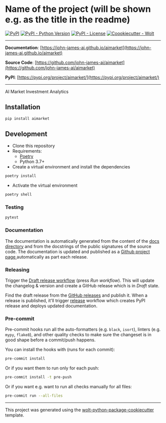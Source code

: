 # Name of the project (will be shown e.g. as the title in the readme)

[![PyPI](https://img.shields.io/pypi/v/aimarket?style=flat-square)](https://pypi.python.org/pypi/aimarket/)
[![PyPI - Python Version](https://img.shields.io/pypi/pyversions/aimarket?style=flat-square)](https://pypi.python.org/pypi/aimarket/)
[![PyPI - License](https://img.shields.io/pypi/l/aimarket?style=flat-square)](https://pypi.python.org/pypi/aimarket/)
[![Coookiecutter - Wolt](https://img.shields.io/badge/cookiecutter-Wolt-00c2e8?style=flat-square&logo=cookiecutter&logoColor=D4AA00&link=https://github.com/woltapp/wolt-python-package-cookiecutter)](https://github.com/woltapp/wolt-python-package-cookiecutter)


---

**Documentation**: [https://john-james-ai.github.io/aimarket](https://john-james-ai.github.io/aimarket)

**Source Code**: [https://github.com/john-james-ai/aimarket](https://github.com/john-james-ai/aimarket)

**PyPI**: [https://pypi.org/project/aimarket/](https://pypi.org/project/aimarket/)

---

AI Market Investment Analytics

## Installation

```sh
pip install aimarket
```

## Development

* Clone this repository
* Requirements:
  * [Poetry](https://python-poetry.org/)
  * Python 3.7+
* Create a virtual environment and install the dependencies

```sh
poetry install
```

* Activate the virtual environment

```sh
poetry shell
```

### Testing

```sh
pytest
```

### Documentation

The documentation is automatically generated from the content of the [docs directory](./docs) and from the docstrings
 of the public signatures of the source code. The documentation is updated and published as a [Github project page
 ](https://pages.github.com/) automatically as part each release.

### Releasing

Trigger the [Draft release workflow](https://github.com/john-james-ai/aimarket/actions/workflows/draft_release.yml)
(press _Run workflow_). This will update the changelog & version and create a GitHub release which is in _Draft_ state.

Find the draft release from the
[GitHub releases](https://github.com/john-james-ai/aimarket/releases) and publish it. When
 a release is published, it'll trigger [release](https://github.com/john-james-ai/aimarket/blob/master/.github/workflows/release.yml) workflow which creates PyPI
 release and deploys updated documentation.

### Pre-commit

Pre-commit hooks run all the auto-formatters (e.g. `black`, `isort`), linters (e.g. `mypy`, `flake8`), and other quality
 checks to make sure the changeset is in good shape before a commit/push happens.

You can install the hooks with (runs for each commit):

```sh
pre-commit install
```

Or if you want them to run only for each push:

```sh
pre-commit install -t pre-push
```

Or if you want e.g. want to run all checks manually for all files:

```sh
pre-commit run --all-files
```

---

This project was generated using the [wolt-python-package-cookiecutter](https://github.com/woltapp/wolt-python-package-cookiecutter) template.
